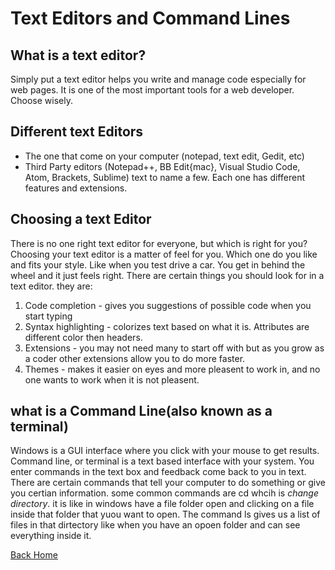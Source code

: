 # Text Editors and Command Lines

## What is a text editor?

Simply put a text editor helps you write and manage code especially for web pages. It is one of the most important tools for a web developer. Choose wisely.

## Different text Editors

- The one that come on your computer (notepad, text edit, Gedit, etc)
- Third Party editors (Notepad++, BB Edit{mac}, Visual Studio Code, Atom, Brackets, Sublime) text to name a few. Each one has different features and extensions. 

## Choosing a text Editor

There is no one right text editor for everyone, but which is right for you? Choosing your text editor is a matter of feel for you. Which one do you like and fits your style. Like when you test drive a car. You get in behind the wheel and it just feels right. There are certain things you should look for in a text editor. they are:
1. Code completion - gives you suggestions of possible code when you start typing 
2. Syntax highlighting - colorizes text based on what it is. Attributes are different color then headers.
3. Extensions - you may not need many to start off with but as you grow as a coder other extensions allow you to do more faster.
4. Themes - makes it easier on eyes and more pleasent to work in, and no one wants to work when it is not pleasent.

## what is a Command Line(also known as a terminal)

Windows is a GUI interface where you click with your mouse to get results. Command line, or terminal is a text based interface with your system. You enter commands in the text box and feedback come back to you in text. There are certain commands that tell your computer to do something or give you certian information. some common commands are cd whcih is *change directory*. it is like in windows have a file folder open and clicking on a file inside that folder that yuou want to open. The command ls gives us a list of files in that dirtectory like when you have an opoen folder and can see everything inside it. 


[Back Home](/README.md)
